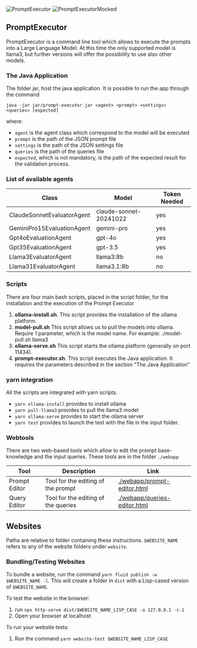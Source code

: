 ![PromptExecutor](https://github.com/explorable-viz/transparent-text/actions/workflows/prompt-executor.yml/badge.svg)
![PromptExecutorMocked](https://github.com/explorable-viz/transparent-text/actions/workflows/prompt-executor-mocked.yml/badge.svg)

## PromptExecutor
PromptExecutor is a command line tool which allows to execute the prompts into a Large Language Model. At this time the only supported model is llama3, but further versions will offer the possibility to use also other models.

### The Java Application
The folder jar, host the java application. It is possible to run the app through the command

`java -jar jar/prompt-executor.jar <agent> <prompt> <settings> <queries> [expected]`

where:

- `agent` is the agent class which correspond to the model will be executed
- `prompt` is the path of the JSON prompt file
- `settings` is the path of the JSON settings file
- `queries` is the path of the queries file
- `expected`, which is not mandatory, is the path of the expected result for the validation process.

### List of available agents

| Class                      | Model                  | Token Needed |
|----------------------------|------------------------|--------------|
| ClaudeSonnetEvaluatorAgent | claude-sonnet-20241022 | yes          |
| GeminiPro15EvaluationAgent | gemini-pro             | yes          |
| Gpt4oEvaluationAgent       | gpt-4o                 | yes          |
| Gpt35EvaluationAgent       | gpt-3.5                | yes          |
| Llama3EvaluatorAgent       | llama3:8b              | no           |
| Llama31EvaluatorAgent      | llama3.1:8b            | no           |


### Scripts
There are four main bash scripts, placed in the script folder, for the installation and the execution of the Prompt Executor
1. **ollama-install.sh**. This script provides the installation of the ollama platform.
2. **model-pull.sh** This script allows us to pull the models into ollama. Require 1 parameter, which is the model name. For example: ./model-pull.sh llama3
3. **ollama-serve.sh** This script starts the ollama platform (generally on port 11434).
4. **prompt-executor.sh**. This script executes the Java application. It requires the parameters described in the section "The Java Application"

### yarn integration

All the scripts are integrated with yarn scripts.

- `yarn ollama-install` provides to install ollama
- `yarn pull-llama3` provides to pull the llama3 model
- `yarn ollama-serve` provides to start the ollama server
- `yarn test` provides to launch the test with the file in the input folder.

### Webtools

There are two web-based tools which allow to edit the prompt base-knowledge and the input queries. These tools are in the folder `./webapp`

| Tool          | Description                           | Link                                                           |
|---------------|---------------------------------------|----------------------------------------------------------------|
| Prompt Editor | Tool for the editing of the prompt    | [./webapp/prompt-editor.html](./webapp/prompt-editor.html)     |
| Query Editor  | Tool for the editing of the queries | [./webapp/queries-editor.html](./webapp/queries-editor.html) |

## Websites

Paths are relative to folder containing these instructions. `$WEBSITE_NAME` refers to any of the website
folders under `website`.

### Bundling/Testing Websites
To bundle a website, run the command `yarn fluid publish -w $WEBSITE_NAME -l`.
This will create a folder in `dist` with a Lisp-cased version of `$WEBSITE_NAME`.

To test the website in the browser:
1. run `npx http-serve dist/$WEBSITE_NAME_LISP_CASE -a 127.0.0.1 -c-1`
2. Open your browser at localhost

To run your website tests:
1. Run the command `yarn website-test $WEBSITE_NAME_LISP_CASE`
